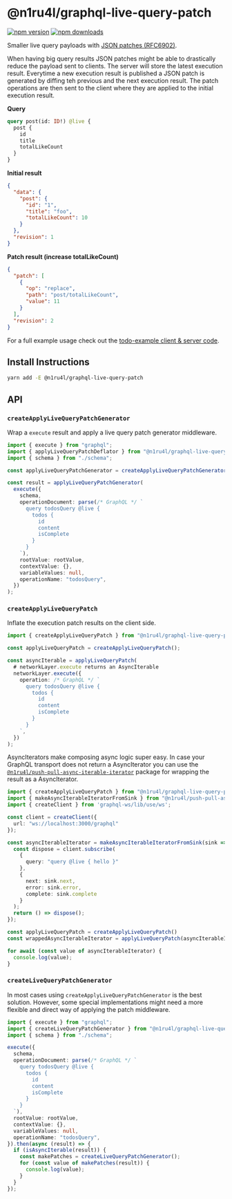 # @n1ru4l/graphql-live-query-patch

[![npm version](https://img.shields.io/npm/v/@n1ru4l/graphql-live-query-patch.svg)](https://www.npmjs.com/package/@n1ru4l/graphql-live-query-patch) [![npm downloads](https://img.shields.io/npm/dm/@n1ru4l/graphql-live-query-patch.svg)](https://www.npmjs.com/package/@n1ru4l/graphql-live-query-patch)

Smaller live query payloads with [JSON patches (RFC6902)](https://tools.ietf.org/html/rfc6902).

When having big query results JSON patches might be able to drastically reduce the payload sent to clients. The server will store the latest execution result. Everytime a new execution result is published a JSON patch is generated by diffing teh previous and the next execution result.
The patch operations are then sent to the client where they are applied to the initial execution result.

**Query**

```graphql
query post(id: ID!) @live {
  post {
    id
    title
    totalLikeCount
  }
}
```

**Initial result**

```json
{
  "data": {
    "post": {
      "id": "1",
      "title": "foo",
      "totalLikeCount": 10
    }
  },
  "revision": 1
}
```

**Patch result (increase totalLikeCount)**

```json
{
  "patch": [
    {
      "op": "replace",
      "path": "post/totalLikeCount",
      "value": 11
    }
  ],
  "revision": 2
}
```

For a full example usage check out the [todo-example client & server code](https://github.com/n1ru4l/graphql-live-query/tree/main/packages/todo-example).

## Install Instructions

```bash
yarn add -E @n1ru4l/graphql-live-query-patch
```

## API

### `createApplyLiveQueryPatchGenerator`

Wrap a `execute` result and apply a live query patch generator middleware.

```ts
import { execute } from "graphql";
import { applyLiveQueryPatchDeflator } from "@n1ru4l/graphql-live-query-patch";
import { schema } from "./schema";

const applyLiveQueryPatchGenerator = createApplyLiveQueryPatchGenerator();

const result = applyLiveQueryPatchGenerator(
  execute({
    schema,
    operationDocument: parse(/* GraphQL */ `
      query todosQuery @live {
        todos {
          id
          content
          isComplete
        }
      }
    `),
    rootValue: rootValue,
    contextValue: {},
    variableValues: null,
    operationName: "todosQuery",
  })
);
```

### `createApplyLiveQueryPatch`

Inflate the execution patch results on the client side.

```ts
import { createApplyLiveQueryPatch } from "@n1ru4l/graphql-live-query-patch";

const applyLiveQueryPatch = createApplyLiveQueryPatch();

const asyncIterable = applyLiveQueryPatch(
  # networkLayer.execute returns an AsyncIterable
  networkLayer.execute({
    operation: /* GraphQL */ `
      query todosQuery @live {
        todos {
          id
          content
          isComplete
        }
      }
    `,
  })
);
```

AsyncIterators make composing async logic super easy. In case your GraphQL transport does not return a AsyncIterator you can use the [`@n1ru4l/push-pull-async-iterable-iterator`](https://www.npmjs.com/package/@n1ru4l/push-pull-async-iterable-iterator) package for wrapping the result as a AsyncIterator.

```ts
import { createApplyLiveQueryPatch } from "@n1ru4l/graphql-live-query-patch";
import { makeAsyncIterableIteratorFromSink } from "@n1ru4l/push-pull-async-iterable-iterator";
import { createClient } from 'graphql-ws/lib/use/ws';

const client = createClient({
  url: "ws://localhost:3000/graphql"
});

const asyncIterableIterator = makeAsyncIterableIteratorFromSink(sink => {
  const dispose = client.subscribe(
    {
      query: "query @live { hello }"
    },
    {
      next: sink.next,
      error: sink.error,
      complete: sink.complete
    }
  );
  return () => dispose();
});

const applyLiveQueryPatch = createApplyLiveQueryPatch()
const wrappedAsyncIterableIterator = applyLiveQueryPatch(asyncIterableIterator)

for await (const value of asyncIterableIterator) {
  console.log(value);
}
```


### `createLiveQueryPatchGenerator`

In most cases using `createApplyLiveQueryPatchGenerator` is the best solution. However, some special implementations might need a more flexible and direct way of applying the patch middleware.

```ts
import { execute } from "graphql";
import { createLiveQueryPatchGenerator } from "@n1ru4l/graphql-live-query-patch";
import { schema } from "./schema";

execute({
  schema,
  operationDocument: parse(/* GraphQL */ `
    query todosQuery @live {
      todos {
        id
        content
        isComplete
      }
    }
  `),
  rootValue: rootValue,
  contextValue: {},
  variableValues: null,
  operationName: "todosQuery",
}).then(async (result) => {
  if (isAsyncIterable(result)) {
    const makePatches = createLiveQueryPatchGenerator();
    for (const value of makePatches(result)) {
      console.log(value);
    }
  }
});
```
